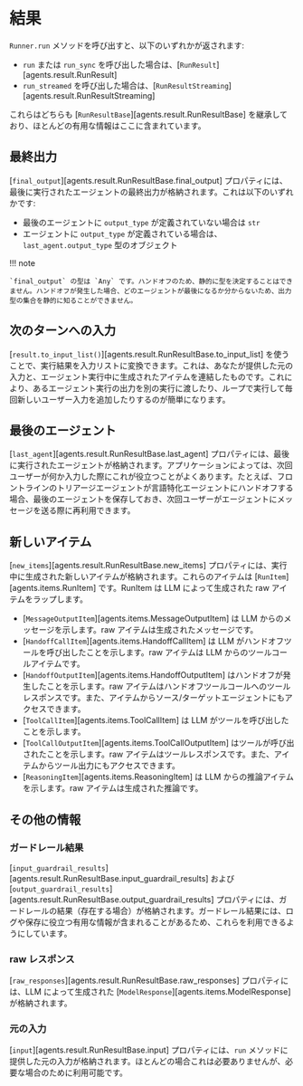 # 結果

`Runner.run` メソッドを呼び出すと、以下のいずれかが返されます:

-   `run` または `run_sync` を呼び出した場合は、[`RunResult`][agents.result.RunResult]
-   `run_streamed` を呼び出した場合は、[`RunResultStreaming`][agents.result.RunResultStreaming]

これらはどちらも [`RunResultBase`][agents.result.RunResultBase] を継承しており、ほとんどの有用な情報はここに含まれています。

## 最終出力

[`final_output`][agents.result.RunResultBase.final_output] プロパティには、最後に実行されたエージェントの最終出力が格納されます。これは以下のいずれかです:

-   最後のエージェントに `output_type` が定義されていない場合は `str`
-   エージェントに `output_type` が定義されている場合は、`last_agent.output_type` 型のオブジェクト

!!! note

    `final_output` の型は `Any` です。ハンドオフのため、静的に型を決定することはできません。ハンドオフが発生した場合、どのエージェントが最後になるか分からないため、出力型の集合を静的に知ることができません。

## 次のターンへの入力

[`result.to_input_list()`][agents.result.RunResultBase.to_input_list] を使うことで、実行結果を入力リストに変換できます。これは、あなたが提供した元の入力と、エージェント実行中に生成されたアイテムを連結したものです。これにより、あるエージェント実行の出力を別の実行に渡したり、ループで実行して毎回新しいユーザー入力を追加したりするのが簡単になります。

## 最後のエージェント

[`last_agent`][agents.result.RunResultBase.last_agent] プロパティには、最後に実行されたエージェントが格納されます。アプリケーションによっては、次回ユーザーが何か入力した際にこれが役立つことがよくあります。たとえば、フロントラインのトリアージエージェントが言語特化エージェントにハンドオフする場合、最後のエージェントを保存しておき、次回ユーザーがエージェントにメッセージを送る際に再利用できます。

## 新しいアイテム

[`new_items`][agents.result.RunResultBase.new_items] プロパティには、実行中に生成された新しいアイテムが格納されます。これらのアイテムは [`RunItem`][agents.items.RunItem] です。RunItem は LLM によって生成された raw アイテムをラップします。

-   [`MessageOutputItem`][agents.items.MessageOutputItem] は LLM からのメッセージを示します。raw アイテムは生成されたメッセージです。
-   [`HandoffCallItem`][agents.items.HandoffCallItem] は LLM がハンドオフツールを呼び出したことを示します。raw アイテムは LLM からのツールコールアイテムです。
-   [`HandoffOutputItem`][agents.items.HandoffOutputItem] はハンドオフが発生したことを示します。raw アイテムはハンドオフツールコールへのツールレスポンスです。また、アイテムからソース/ターゲットエージェントにもアクセスできます。
-   [`ToolCallItem`][agents.items.ToolCallItem] は LLM がツールを呼び出したことを示します。
-   [`ToolCallOutputItem`][agents.items.ToolCallOutputItem] はツールが呼び出されたことを示します。raw アイテムはツールレスポンスです。また、アイテムからツール出力にもアクセスできます。
-   [`ReasoningItem`][agents.items.ReasoningItem] は LLM からの推論アイテムを示します。raw アイテムは生成された推論です。

## その他の情報

### ガードレール結果

[`input_guardrail_results`][agents.result.RunResultBase.input_guardrail_results] および [`output_guardrail_results`][agents.result.RunResultBase.output_guardrail_results] プロパティには、ガードレールの結果（存在する場合）が格納されます。ガードレール結果には、ログや保存に役立つ有用な情報が含まれることがあるため、これらを利用できるようにしています。

### raw レスポンス

[`raw_responses`][agents.result.RunResultBase.raw_responses] プロパティには、LLM によって生成された [`ModelResponse`][agents.items.ModelResponse] が格納されます。

### 元の入力

[`input`][agents.result.RunResultBase.input] プロパティには、`run` メソッドに提供した元の入力が格納されます。ほとんどの場合これは必要ありませんが、必要な場合のために利用可能です。